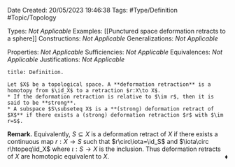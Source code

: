 <div class="topSpace"></div>

Date Created: 20/05/2023 19:46:38
Tags: #Type/Definition #Topic/Topology

Types: _Not Applicable_
Examples: [[Punctured space deformation retracts to a sphere]]
Constructions: _Not Applicable_
Generalizations: _Not Applicable_

Properties: _Not Applicable_
Sufficiencies: _Not Applicable_
Equivalences: _Not Applicable_
Justifications: _Not Applicable_

``` ad-Definition
title: Definition.

Let $X$ be a topological space. A **deformation retraction** is a homotopy from $\id_X$ to a retraction $r:X\to X$.
* If the deformation retraction is relative to $\im r$, then it is said to be **strong**.
* A subspace $S\subseteq X$ is a **(strong) deformation retract of $X$** if there exists a (strong) deformation retraction $r$ with $\im r=S$.

```

**Remark.** Equivalently, $S\subseteq X$ is a deformation retract of $X$ if there exists a continuous map $r:X\to S$ such that $r\circ\iota=\id_S$ and $\iota\circ r\htopeq\id_X$ where $\iota:S\to X$ is the inclusion. Thus deformation retracts of $X$ are homotopic equivalent to $X$.<span style="float:right;">$\blacklozenge$</span>
